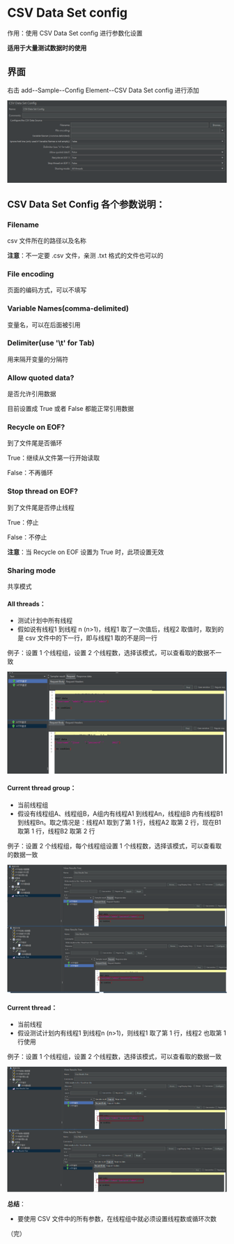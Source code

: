 # CSV Data Set config

作用：使用 CSV Data Set config 进行参数化设置

**适用于大量测试数据时的使用**

## 界面

右击 add--Sample--Config Element--CSV Data Set config 进行添加

![csv](./images/csv.png)

## CSV Data Set Config 各个参数说明：

### **Filename**

csv 文件所在的路径以及名称

**注意**：不一定要 .csv 文件，亲测 .txt 格式的文件也可以的

### **File encoding**

页面的编码方式，可以不填写

### **Variable Names(comma-delimited)**

变量名，可以在后面被引用

### **Delimiter(use '\t' for Tab)**

用来隔开变量的分隔符

### **Allow quoted data?**

是否允许引用数据

目前设置成 True 或者 False 都能正常引用数据

### **Recycle on EOF?**

到了文件尾是否循环

True：继续从文件第一行开始读取

False：不再循环

### **Stop thread on EOF?**

到了文件尾是否停止线程

True：停止

False：不停止

**注意**：当 Recycle on EOF 设置为 True 时，此项设置无效

### **Sharing mode**

共享模式

#### **All threads**：

+ 测试计划中所有线程
+ 假如说有线程1 到线程 n (n>1)，线程1 取了一次值后，线程2 取值时，取到的是 csv 文件中的下一行，即与线程1 取的不是同一行

例子：设置 1 个线程组，设置 2 个线程数，选择该模式，可以查看取的数据不一致

![all](./images/all.png)

#### **Current thread group**：

+ 当前线程组
+ 假设有线程组A、线程组B，A组内有线程A1 到线程An，线程组B 内有线程B1 到线程Bn。取之情况是：线程A1 取到了第 1 行，线程A2 取第 2 行，现在B1 取第 1 行，线程B2 取第 2 行

例子：设置 2 个线程组，每个线程组设置 1 个线程数，选择该模式，可以查看取的数据一致

![all](./images/all1.png)

#### **Current thread**：

+ 当前线程
+ 假设测试计划内有线程1 到线程n (n>1)，则线程1 取了第 1 行，线程2 也取第 1 行使用

例子：设置 1 个线程组，设置 2 个线程数，选择该模式，可以查看取的数据一致

![all](./images/all2.png)

**总结**：

+ 要使用 CSV 文件中的所有参数，在线程组中就必须设置线程数或循环次数

（完）